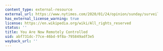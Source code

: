 ```yaml
---
content_type: external-resource
external_url: https://www.nytimes.com/2020/01/24/opinion/sunday/surveillance-capitalism.html
has_external_license_warning: true
license: https://en.wikipedia.org/wiki/All_rights_reserved
status: ''
title: You Are Now Remotely Controlled
uid: abf731dc-77ce-46bd-9f8a-795849adf3e5
wayback_url: ''
---
```

